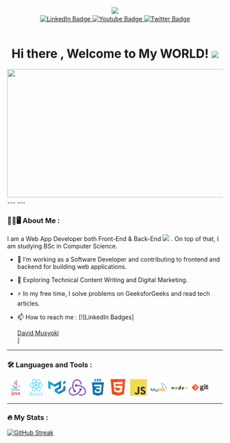 <div id="header" align="center">
  <img src="https://media.giphy.com/media/M9gbBd9nbDrOTu1Mqx/giphy.gif" width="100"/>
</div>


<div id="badges" align="center" margin-bottom="10">
  <a href="https://www.linkedin.com/in/david-musyoki-5720b3141">
    <img src="https://img.shields.io/badge/LinkedIn-blue?style=for-the-badge&logo=linkedin&logoColor=white" alt="LinkedIn Badge"/>
  </a>
  <a href="your-youtube-URL">
    <img src="https://img.shields.io/badge/YouTube-red?style=for-the-badge&logo=youtube&logoColor=white" alt="Youtube Badge"/>
  </a>
  <a href="your-twitter-URL">
    <img src="https://img.shields.io/badge/Twitter-blue?style=for-the-badge&logo=twitter&logoColor=white" alt="Twitter Badge"/>
  </a>
</div>
  <div align="center">
    <img src="https://komarev.com/ghpvc/?username=your-github-username&style=flat-square&color=blue" alt=""/>     
  </div>    
<h1 align="center">
  Hi there , Welcome to My WORLD!
  <img src="https://media.giphy.com/media/hvRJCLFzcasrR4ia7z/giphy.gif" width="30px"/>
</h1>  

<div align="center">
  <img src="https://media.giphy.com/media/dWesBcTLavkZuG35MI/giphy.gif" width="600" height="300"/>
</div>
---
---



### :man_technologist::desktop_computer: About Me :
I am a Web App Developer both Front-End & Back-End <img src="https://media.giphy.com/media/WUlplcMpOCEmTGBtBW/giphy.gif" width="30"> . On top of that, I am studying BSc in Computer Science.                                                                            
- :telescope: I’m working as a Software Developer and contributing to frontend and backend for building web applications.

- :seedling: Exploring Technical Content Writing and Digital Marketing.

- :zap: In my free time, I solve problems on GeeksforGeeks and read tech articles.

- :mailbox: How to reach me : [![LinkedIn Badges]<div class="badge-base LI-profile-badge" data-locale="en_US" data-size="medium" data-theme="dark" data-type="HORIZONTAL" data-vanity="david-musyoki-5720b3141" data-version="v1"><a class="badge-base__link LI-simple-link" href="https://ke.linkedin.com/in/david-musyoki-5720b3141?trk=profile-badge">David Musyoki</a></div>]
---

### :hammer_and_wrench: Languages and Tools :
<div>
  <img src="https://github.com/devicons/devicon/blob/master/icons/java/java-original-wordmark.svg" title="Java" alt="Java" width="40" height="40"/>&nbsp;
  <img src="https://github.com/devicons/devicon/blob/master/icons/react/react-original-wordmark.svg" title="React" alt="React" width="40" height="40"/>&nbsp;
  <img src="https://github.com/devicons/devicon/blob/master/icons/materialui/materialui-original.svg" title="Material UI" alt="Material UI" width="40" height="40"/>&nbsp;
  <img src="https://github.com/devicons/devicon/blob/master/icons/redux/redux-original.svg" title="Redux" alt="Redux " width="40" height="40"/>&nbsp;
  <img src="https://github.com/devicons/devicon/blob/master/icons/css3/css3-plain-wordmark.svg"  title="CSS3" alt="CSS" width="40" height="40"/>&nbsp;
  <img src="https://github.com/devicons/devicon/blob/master/icons/html5/html5-original.svg" title="HTML5" alt="HTML" width="40" height="40"/>&nbsp;
  <img src="https://github.com/devicons/devicon/blob/master/icons/javascript/javascript-original.svg" title="JavaScript" alt="JavaScript" width="40" height="40"/>&nbsp;
  <img src="https://github.com/devicons/devicon/blob/master/icons/mysql/mysql-original-wordmark.svg" title="MySQL"  alt="MySQL" width="40" height="40"/>&nbsp;
  <img src="https://github.com/devicons/devicon/blob/master/icons/nodejs/nodejs-original-wordmark.svg" title="NodeJS" alt="NodeJS" width="40" height="40"/>&nbsp;
  <img src="https://github.com/devicons/devicon/blob/master/icons/git/git-original-wordmark.svg" title="Git" **alt="Git" width="40" height="40"/>
</div>

---

### :fire: My Stats :

[![GitHub Streak](http://github-readme-streak-stats.herokuapp.com?user=dm4codes&theme=tokyonight)](https://git.io/streak-stats)


<!--
**dm4codes/dm4codes** is a ✨ _special_ ✨ repository because its `README.md` (this file) appears on your GitHub profile.

Here are some ideas to get you started:

- 🔭 I’m currently working on ...
- 🌱 I’m currently learning ...
- 👯 I’m looking to collaborate on ...
- 🤔 I’m looking for help with ...
- 💬 Ask me about ...
- 📫 How to reach me: ...
- 😄 Pronouns: ...
- ⚡ Fun fact: ...
-->
